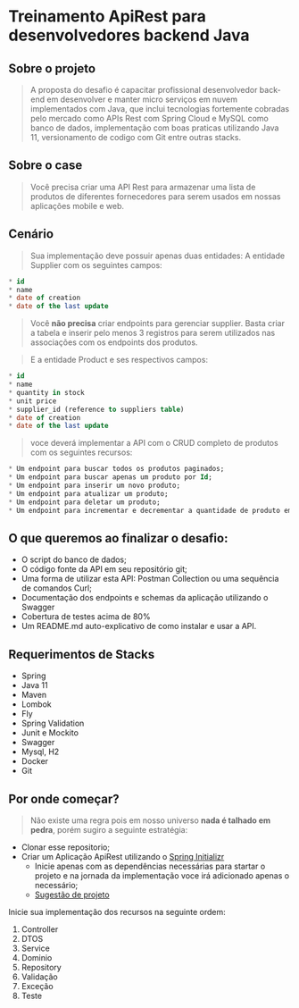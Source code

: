 # Treinamento ApiRest para desenvolvedores backend Java

## Sobre o projeto
> A proposta do desafio é capacitar profissional desenvolvedor back-end em desenvolver e manter micro serviços em nuvem implementados com Java, que inclui tecnologias fortemente cobradas pelo mercado como APIs Rest com Spring Cloud e MySQL como banco de dados, implementação com boas praticas utilizando Java 11, versionamento de codigo com Git entre outras stacks.

## Sobre o case

> Você precisa criar uma API Rest para armazenar uma lista de produtos de diferentes fornecedores para serem usados em nossas aplicações mobile e web.

## Cenário

> Sua implementação deve possuir apenas duas entidades:
 A entidade Supplier com os seguintes campos:

```sql
* id
* name
* date of creation
* date of the last update
```

> Você **não precisa** criar endpoints para gerenciar supplier. Basta criar a tabela e inserir pelo menos 3 registros para serem utilizados nas associações com os endpoints dos produtos.


> E a entidade Product e ses respectivos campos:
```sql
* id
* name
* quantity in stock
* unit price
* supplier_id (reference to suppliers table)
* date of creation
* date of the last update
```
> voce deverá implementar a API com o CRUD completo de produtos com os seguintes recursos:
```sql
* Um endpoint para buscar todos os produtos paginados;
* Um endpoint para buscar apenas um produto por Id;
* Um endpoint para inserir um novo produto;
* Um endpoint para atualizar um produto;
* Um endpoint para deletar um produto;
* Um endpoint para incrementar e decrementar a quantidade de produto em seu estoque;
```
## O que queremos ao finalizar o desafio:
- O script do banco de dados;
- O código fonte da API em seu repositório git;
- Uma forma de utilizar esta API: Postman Collection ou uma sequência de comandos Curl;
- Documentação dos endpoints e schemas da aplicação utilizando o Swagger
- Cobertura de testes acima de 80%
- Um README.md auto-explicativo de como instalar e usar a API.


## Requerimentos de Stacks
- Spring
- Java 11
- Maven
- Lombok
- Fly
- Spring Validation
- Junit e Mockito
- Swagger
- Mysql, H2
- Docker
- Git

## Por onde começar?
> Não existe uma regra pois em nosso universo **nada é talhado em pedra**, porém sugiro a seguinte estratégia:

- Clonar esse repositorio;
- Criar um Aplicação ApiRest utilizando o [Spring Initializr](https://start.spring.io/)
  * Inicie apenas com as dependências necessárias para startar o projeto e na jornada da implementação voce irá adicionado apenas o necessário;
  * [Sugestão de projeto](https://start.spring.io/#!type=maven-project&language=java&platformVersion=2.7.15&packaging=jar&jvmVersion=11&groupId=com.academy.fourtk&artifactId=treinamento-apirest&name=treinamento-apirest&description=Create%20a%20Rest%20API%20to%20store%20a%20list%20of%20products%20from%20different%20vendors%20to%20be%20used%20in%20our%20mobile%20and%20web%20applications.&packageName=com.academy.fourtk.treinamento-apirest&dependencies=web)


Inicie sua implementação dos recursos na seguinte ordem:
  1. Controller
  2. DTOS
  3. Service
  4. Dominio
  5. Repository
  6. Validação
  7. Exceção
  8. Teste
  
